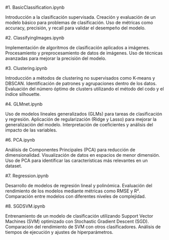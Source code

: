 #1. BasicClassification.ipynb

  Introducción a la clasificación supervisada.
  Creación y evaluación de un modelo básico para problemas de clasificación.
  Uso de métricas como accuracy, precisión, y recall para validar el desempeño del modelo.
  
#2. ClassifyingImages.ipynb

  Implementación de algoritmos de clasificación aplicados a imágenes.
  Procesamiento y preprocesamiento de datos de imágenes.
  Uso de técnicas avanzadas para mejorar la precisión del modelo.
  
#3. Clustering.ipynb

  Introducción a métodos de clustering no supervisados como K-means y DBSCAN.
  Identificación de patrones y agrupaciones dentro de los datos.
  Evaluación del número óptimo de clusters utilizando el método del codo y el índice silhouette.

#4. GLMnet.ipynb

  Uso de modelos lineales generalizados (GLMs) para tareas de clasificación y regresión.
  Aplicación de regularización (Ridge y Lasso) para mejorar la generalización del modelo.
  Interpretación de coeficientes y análisis del impacto de las variables.


#6. PCA.ipynb

  Análisis de Componentes Principales (PCA) para reducción de dimensionalidad.
  Visualización de datos en espacios de menor dimensión.
  Uso de PCA para identificar las características más relevantes en un dataset.

#7. Regression.ipynb

  Desarrollo de modelos de regresión lineal y polinómica.
  Evaluación del rendimiento de los modelos mediante métricas como RMSE y R².
  Comparación entre modelos con diferentes niveles de complejidad.

#8. SGDSVM.ipynb

  Entrenamiento de un modelo de clasificación utilizando Support Vector Machines (SVM) optimizado con Stochastic Gradient Descent (SGD).
  Comparación del rendimiento de SVM con otros clasificadores.
  Análisis de tiempos de ejecución y ajustes de hiperparámetros.
